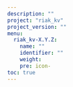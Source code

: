 ```yaml
---
description: ""
project: "riak_kv"
project_version: ""
menu:
  riak_kv-X.Y.Z:
    name: ""
    identifier: ""
    weight: 
    pre: icon-
toc: true
---
```

